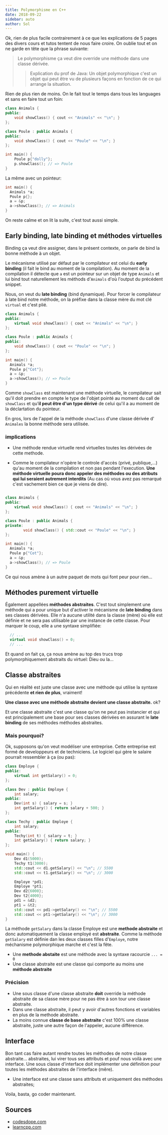 ```yaml
---
title: Polymorphisme en C++
date: 2018-09-22
sidebar: auto
author: Sol
---
```


Ok, rien de plus facile contrairement à ce que les explications de 5 pages des divers cours et tutos tentent de nous faire croire. On oublie tout et on ne garde en tête que la phrase suivante:

>Le polymorphisme ça veut dire override une méthode dans une classe dérivée.
>> Explication du prof de Java: Un objet polymorphique c'est un objet qui peut être vu de plusieurs façons en fonction de ce qui arrange la situation.


Rien de plus rien de moins. On le fait tout le temps dans tous les languages et sans en faire tout un foin:

```cpp
class Animals {
public:
    void showClass() { cout << "Animals" << "\n"; }
};

class Poule : public Animals {
public:
    void showClass() { cout << "Poule" << "\n"; }
};

int main() {
    Poule p{"dolly"};
    p.showClass(); // => Poule
}
```


La même avec un pointeur:

```cpp
int main() {
  Animals *a;
  Poule p{};
  a = &p;
  a->showClass(); // => Animals
}
```

On reste calme et on lit la suite, c'est tout aussi simple.


## Early binding, late binding et méthodes virtuelles
Binding ça veut dire assigner, dans le présent contexte, on parle de bind la bonne méthode à un objet.

Le mécanisme utilisé par défaut par le compilateur est celui du **early binding**  (il fait le bind au moment de la compilation). Au moment de la compilation il détecte que `a` est un pointeur sur un objet de type `Animals` et lui bind tout naturellement les méthods d'`Animals` d'où l'output du précédent snippet.

Nous, on veut du **late binding** (bind dynamique). Pour forcer le compilateur à late bind notre méthode, on la préfixe dans la classe mère du mot clé `virtual` et c'est plié.

```cpp
class Animals {
public:
    virtual void showClass() { cout << "Animals" << "\n"; }
};

class Poule : public Animals {
public:
    void showClass() { cout << "Poule" << "\n"; }
};

int main() {
  Animals *a;
  Poule p{"Cot"};
  a = &p;
  a->showClass(); // => Poule
}
```
Comme `showClass` est maintenant une méthode virtuelle, le compilateur sait qu'il doit prendre en compte le type de l'objet  pointé au moment du call de `showClass` et qu'**il peut être d'un type dérivé** de celui qu'il a au moment de la déclartation du pointeur.

En gros, lors de l'appel de la méthode `showClass` d'une classe dérivée d' `Animales` la bonne méthode sera utilisée.

### implications

* Une méthode rendue virtuelle rend virtuelles toutes les dérivées de cette methode.

* Comme le compilateur n'opère le controle d'accès (privé, publique,...) qu'au moment de la compilation et non pas pendant l'execution. **Une méthode virtuelle poura donc appeler des méthodes ou des atributs qui lui seraient autrement interdits** (Au cas où vous avez pas remarqué c'est vachement bien ce que je viens de dire).

```cpp

class Animals {
public:
    virtual void showClass() { cout << "Animals" << "\n"; }
};

class Poule : public Animals {
private:
        void showClass() { std::cout << "Poule" << "\n"; }
};

int main() {
  Animals *a;
  Poule p{"Cot"};
  a = &p;
  a->showClass(); // => Poule
}
```
Ce qui nous amène à un autre paquet de mots qui font peur pour rien...

## Méthodes purement virtuelle
Également appellées **méthodes abstraites**.
C'est tout simplement une méthode qui a pour unique but d'activer le mécanisme de **late binding** dans ses classes dérivées. Elle n'a aucune utilité dans la classe (mère) où elle est définie et ne sera pas utilisable par une instance de cette classe. Pour marquer le coup, elle a une syntaxe simplifiée:

```cpp
  // ...
  virtual void showClass() = 0;
  // ...
```

Et quand on fait ça, ça nous amène au top des trucs trop polymorphiquement abstraits du virtuel: Dieu ou la...

## Classe abstraites
Qui en réalité est juste une classe avec une méthode qui utilise la syntaxe précédente **et rien de plus**, vraiment!

**Une classe avec une méthode abstraite devient une classe abstraite.** ok?

Et une classe abstraite c'est une classe qu'on ne peut pas instancier et qui est principalement une base pour ses classes dérivées en assurant le **late binding** de ses méthodes méthodes abstraites.

### Mais pourquoi?
Ok, supposons qu'on veut modéliser une entreprise. Cette entreprise est formé de developpeurs et de techniciens. Le logiciel qui gère le salaire pourrait ressembler à ça (ou pas):

```cpp
class Employe {
public:
    virtual int getSalary() = 0;
};

class Dev : public Employe {
    int salary;
public:
    Dev(int s) { salary = s; }
    int getSalary() { return salary + 500; }
};

class Techy : public Employe {
    int salary;
public:
    Techy(int t) { salary = t; }
    int getSalary() { return salary; }
};
```

```cpp
void main() {
    Dev d1(5000);
    Techy t1(3000);
    std::cout << d1.getSalary() << "\n"; // 5500
    std::cout << t1.getSalary() << "\n"; // 3000

    Employe *pd1;
    Employe *pt1;
    Dev d2{6000};
    Dev t2{4000};
    pd1 = &d2;
    pt1 = &t2;
    std::cout << pd1->getSalary() << "\n"; // 5500
    std::cout << pt1->getSalary() << "\n"; // 3000
}
```
La méthode `getSalary` dans la classe Employe est une **methode abstraite** et donc automatiquement la classe employé est **abstraite**. Comme la méthode `getSalary` est définie dan les deux classes filles d'`Employe`, notre méchanisme polymorphique marche et c'est la fête.

* Une **methode abstaite** est une méthode avec la syntaxe racourcie `... = 0`
* Une classe abstraite est une classe qui comporte au moins une **méthode abstraite**

### Précision
* Une sous classe d'une classe abstraite **doit** override la méthode abstraite de sa classe mère pour ne pas être à son tour une classe abstraite.
* Dans une classe abstraite, il peut y avoir d'autres fonctions et variables en plus de la methode abstraite.
* La moins connue **classe de base abstraite** c'est 100% une classe abstraite, juste une autre façon de l'appeler, aucune différence.

## Interface
Bon tant cas faire autant rendre toutes les méthodes de notre classe abstraite... abstraites, lui virer tous ses attributs et pouf nous voilà avec une interface. Une sous classe d'interface doit implémenter une définition pour toutes les méthodes abstraites de l'interface (mêre).

* Une interface est une classe sans attributs et uniquement des méthodes abstraites;

Voila, basta, go coder maintenant.

## Sources
* [codesdope.com](https://www.codesdope.com/cpp-virtual-and-abstract/)
* [learncpp.com](https://www.learncpp.com)


